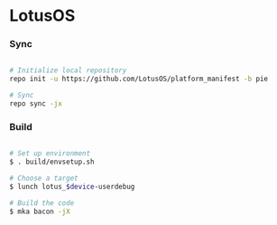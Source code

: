 # LotusOS #

### Sync ###

```bash

# Initialize local repository
repo init -u https://github.com/LotusOS/platform_manifest -b pie

# Sync
repo sync -jx
```

### Build ###

```bash

# Set up environment
$ . build/envsetup.sh

# Choose a target
$ lunch lotus_$device-userdebug

# Build the code
$ mka bacon -jX
